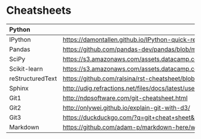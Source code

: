 # Cheatsheets

|Python           |       |
|:---             | :----------------------------------|
|IPython          | https://damontallen.github.io/IPython-quick-ref-sheets/|
|Pandas           | https://github.com/pandas-dev/pandas/blob/master/doc/cheatsheet/Pandas_Cheat_Sheet.pdf|
|SciPy         | https://s3.amazonaws.com/assets.datacamp.com/blog_assets/Python_SciPy_Cheat_Sheet_Linear_Algebra.pdf |
|Scikit-learn     | https://s3.amazonaws.com/assets.datacamp.com/blog_assets/Scikit_Learn_Cheat_Sheet_Python.pdf|
|reStructuredText | https://github.com/ralsina/rst-cheatsheet/blob/master/rst-cheatsheet.rst|
|Sphinx           | http://udig.refractions.net/files/docs/latest/user/docguide/sphinxSyntax.html|
|Git1             | http://ndpsoftware.com/git-cheatsheet.html |
|Git2             | http://onlywei.github.io/explain-git-with-d3/ |
|Git3             | https://duckduckgo.com/?q=git+cheat+sheet&t=h_&ia=cheatsheet&iax=1 |
|Markdown         | https://github.com/adam-p/markdown-here/wiki/Markdown-Cheatsheet|
